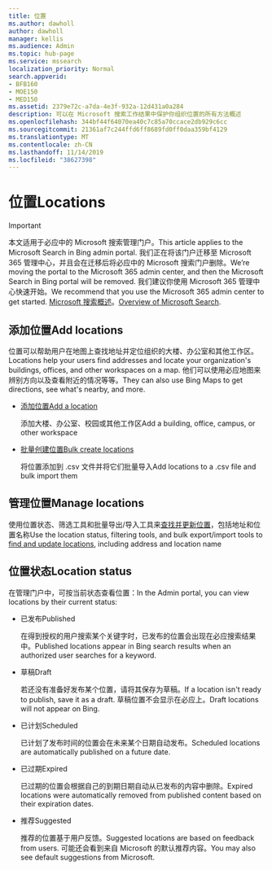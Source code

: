 ```yaml
---
title: 位置
ms.author: dawholl
author: dawholl
manager: kellis
ms.audience: Admin
ms.topic: hub-page
ms.service: mssearch
localization_priority: Normal
search.appverid:
- BFB160
- MOE150
- MED150
ms.assetid: 2379e72c-a7da-4e3f-932a-12d431a0a284
description: 可以在 Microsoft 搜索工作结果中保护你组织位置的所有方法概述
ms.openlocfilehash: 344bf44f64070ea40c7c85a70ccace2db929c6cc
ms.sourcegitcommit: 21361af7c244ffd6ff8689fd0ff0daa359bf4129
ms.translationtype: MT
ms.contentlocale: zh-CN
ms.lasthandoff: 11/14/2019
ms.locfileid: "38627398"
---
```

# <a name="locations"></a><span data-ttu-id="39b7a-103">位置</span><span class="sxs-lookup"><span data-stu-id="39b7a-103">Locations</span></span>

> [!IMPORTANT]
> <span data-ttu-id="39b7a-104">本文适用于必应中的 Microsoft 搜索管理门户。</span><span class="sxs-lookup"><span data-stu-id="39b7a-104">This article applies to the Microsoft Search in Bing admin portal.</span></span> <span data-ttu-id="39b7a-105">我们正在将该门户迁移至 Microsoft 365 管理中心，并且会在迁移后将必应中的 Microsoft 搜索门户删除。</span><span class="sxs-lookup"><span data-stu-id="39b7a-105">We’re moving the portal to the Microsoft 365 admin center, and then the Microsoft Search in Bing portal will be removed.</span></span> <span data-ttu-id="39b7a-106">我们建议你使用 Microsoft 365 管理中心快速开始。</span><span class="sxs-lookup"><span data-stu-id="39b7a-106">We recommend that you use the Microsoft 365 admin center to get started.</span></span> <span data-ttu-id="39b7a-107">[Microsoft 搜索概述](overview-microsoft-search.md)。</span><span class="sxs-lookup"><span data-stu-id="39b7a-107">[Overview of Microsoft Search](overview-microsoft-search.md).</span></span>
    
## <a name="add-locations"></a><span data-ttu-id="39b7a-108">添加位置</span><span class="sxs-lookup"><span data-stu-id="39b7a-108">Add locations</span></span>

<span data-ttu-id="39b7a-109">位置可以帮助用户在地图上查找地址并定位组织的大楼、办公室和其他工作区。</span><span class="sxs-lookup"><span data-stu-id="39b7a-109">Locations help your users find addresses and locate your organization's buildings, offices, and other workspaces on a map.</span></span> <span data-ttu-id="39b7a-110">他们可以使用必应地图来辨别方向以及查看附近的情况等等。</span><span class="sxs-lookup"><span data-stu-id="39b7a-110">They can also use Bing Maps to get directions, see what's nearby, and more.</span></span>
  
- [<span data-ttu-id="39b7a-111">添加位置</span><span class="sxs-lookup"><span data-stu-id="39b7a-111">Add a location</span></span>](add-a-location.md)
    
    <span data-ttu-id="39b7a-112">添加大楼、办公室、校园或其他工作区</span><span class="sxs-lookup"><span data-stu-id="39b7a-112">Add a building, office, campus, or other workspace</span></span>
    
- [<span data-ttu-id="39b7a-113">批量创建位置</span><span class="sxs-lookup"><span data-stu-id="39b7a-113">Bulk create locations</span></span>](bulk-create-locations.md)
    
    <span data-ttu-id="39b7a-114">将位置添加到 .csv 文件并将它们批量导入</span><span class="sxs-lookup"><span data-stu-id="39b7a-114">Add locations to a .csv file and bulk import them</span></span>
    
## <a name="manage-locations"></a><span data-ttu-id="39b7a-115">管理位置</span><span class="sxs-lookup"><span data-stu-id="39b7a-115">Manage locations</span></span>

<span data-ttu-id="39b7a-116">使用位置状态、筛选工具和批量导出/导入工具来[查找并更新位置](manage-locations.md)，包括地址和位置名称</span><span class="sxs-lookup"><span data-stu-id="39b7a-116">Use the location status, filtering tools, and bulk export/import tools to [find and update locations](manage-locations.md), including address and location name</span></span>
  
## <a name="location-status"></a><span data-ttu-id="39b7a-117">位置状态</span><span class="sxs-lookup"><span data-stu-id="39b7a-117">Location status</span></span>

<span data-ttu-id="39b7a-118">在管理门户中，可按当前状态查看位置：</span><span class="sxs-lookup"><span data-stu-id="39b7a-118">In the Admin portal, you can view locations by their current status:</span></span>
  
- <span data-ttu-id="39b7a-119">已发布</span><span class="sxs-lookup"><span data-stu-id="39b7a-119">Published</span></span>
    
    <span data-ttu-id="39b7a-120">在得到授权的用户搜索某个关键字时，已发布的位置会出现在必应搜索结果中。</span><span class="sxs-lookup"><span data-stu-id="39b7a-120">Published locations appear in Bing search results when an authorized user searches for a keyword.</span></span>
    
- <span data-ttu-id="39b7a-121">草稿</span><span class="sxs-lookup"><span data-stu-id="39b7a-121">Draft</span></span>
    
    <span data-ttu-id="39b7a-122">若还没有准备好发布某个位置，请将其保存为草稿。</span><span class="sxs-lookup"><span data-stu-id="39b7a-122">If a location isn't ready to publish, save it as a draft.</span></span> <span data-ttu-id="39b7a-123">草稿位置不会显示在必应上。</span><span class="sxs-lookup"><span data-stu-id="39b7a-123">Draft locations will not appear on Bing.</span></span>
    
- <span data-ttu-id="39b7a-124">已计划</span><span class="sxs-lookup"><span data-stu-id="39b7a-124">Scheduled</span></span>
    
    <span data-ttu-id="39b7a-125">已计划了发布时间的位置会在未来某个日期自动发布。</span><span class="sxs-lookup"><span data-stu-id="39b7a-125">Scheduled locations are automatically published on a future date.</span></span>
    
- <span data-ttu-id="39b7a-126">已过期</span><span class="sxs-lookup"><span data-stu-id="39b7a-126">Expired</span></span>
    
    <span data-ttu-id="39b7a-127">已过期的位置会根据自己的到期日期自动从已发布的内容中删除。</span><span class="sxs-lookup"><span data-stu-id="39b7a-127">Expired locations were automatically removed from published content based on their expiration dates.</span></span>
    
- <span data-ttu-id="39b7a-128">推荐</span><span class="sxs-lookup"><span data-stu-id="39b7a-128">Suggested</span></span>
    
    <span data-ttu-id="39b7a-129">推荐的位置基于用户反馈。</span><span class="sxs-lookup"><span data-stu-id="39b7a-129">Suggested locations are based on feedback from users.</span></span> <span data-ttu-id="39b7a-130">可能还会看到来自 Microsoft 的默认推荐内容。</span><span class="sxs-lookup"><span data-stu-id="39b7a-130">You may also see default suggestions from Microsoft.</span></span>

  

